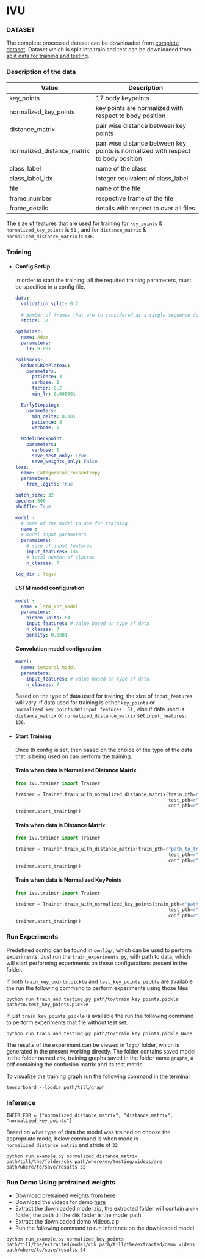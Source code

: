 # IVU

### DATASET

The complete processed dataset can be downloaded from [complete dataset](https://drive.google.com/file/d/1qRHneW23Pgmem38N3yCUeoJhRn8UYTww/view?usp=sharing). 
Dataset which is split into train and test can be downloaded from [split data for training and testing](https://drive.google.com/drive/folders/1U9_Aw5AxK3iqqWGW__O0Ezx9CeaaE3rf?usp=sharing).

### Description of the data

| Value                      | Description                                                                       |
|----------------------------|-----------------------------------------------------------------------------------|
| key_points                 | 17 body keypoints                                                                 |
| normalized_key_points      | key points are normalized with respect to body position                           |
| distance_matrix            | pair wise distance between key points                                             |
| normalized_distance_matrix | pair wise distance between key points is normalized with respect to body position |
| class_label                | name of the class                                                                 |
| class_label_idx            | integer equivalent of class_label                                                 |
| file                       | name of the file                                                                  |
| frame_number               | respective frame of the file                                                      |
| frame_details              | details with respect to over all files                                            |

The size of features that are used for training for ```key_points``` & `normalized_key_points` is `51` , 
and for `distance_matrix` & `normalized_distance_matrix` is `136`.

### Training

- #### Config SetUp
  In order to start the training, all the required training parameters, must be 
      specified in a config file. 
    
    ```yaml
    data:
      validation_split: 0.2
      
      # Number of frames that are to considered as a single sequence during training 
      stride: 32
    
    optimizer:
      name: Adam
      parameters:
        lr: 0.001
    
    callbacks:
      ReduceLROnPlateau:
        parameters:
          patience: 3
          verbose: 1
          factor: 0.2
          min_lr: 0.000001
    
      EarlyStopping:
        parameters:
          min_delta: 0.001
          patience: 8
          verbose: 1
    
      ModelCheckpoint:
        parameters:
          verbose: 1
          save_best_only: True
          save_weights_only: False
    loss:
      name: CategoricalCrossentropy
      parameters:
        from_logits: True
    
    batch_size: 32
    epochs: 300
    shuffle: True
    
    model :
      # name of the model to use for training
      name : 
      # model input parameters
      parameters:
        # size of input features
        input_features: 136 
        # total number of classes
        n_classes: 7
    
    log_dir : logs/
    ```
    #### LSTM model configuration
 
    ```yaml
    model :
      name : lstm_kar_model
      parameters:
        hidden_units: 64
        input_features: # value based on type of data
        n_classes: 7
        penalty: 0.0001
    ```
    #### Convolution model configuration
    ```yaml
    model:
      name: temporal_model
      parameters:
        input_features: # value based on type of data
        n_classes: 7
    ```
  
    Based on the type of data used for training, the size of `input_features` will vary. 
If data used for training is either ```key_points``` or `normalized_key_points` set `input_features: 51` , 
else if data used is `distance_matrix` or `normalized_distance_matrix` set `input_features: 136`.

- #### Start Training
    Once th config is set, then based on the choice of the type of the data that is being
used on can perform the training.
    
    #### Train when data is Normalized Distance Matrix
    
    ```python
    from ivu.trainer import Trainer
    
    trainer = Trainer.train_with_normalized_distance_matrix(train_pth=r"path_to_train_pickle",
                                                            test_pth=r"path_to_test_pickle",
                                                            conf_pth=r"path_to_config")
    trainer.start_training()
    ```

    #### Train when data is Distance Matrix
    
    ```python
    from ivu.trainer import Trainer
    
    trainer = Trainer.train_with_distance_matrix(train_pth=r"path_to_train_pickle",
                                                            test_pth=r"path_to_test_pickle",
                                                            conf_pth=r"path_to_config")
    trainer.start_training()
    ```
  
    #### Train when data is Normalized KeyPoints
    
    ```python
    from ivu.trainer import Trainer
    
    trainer = Trainer.train_with_normalized_key_points(train_pth=r"path_to_train_pickle",
                                                            test_pth=r"path_to_test_pickle",
                                                            conf_pth=r"path_to_config")
    trainer.start_training()
    ```

### Run Experiments
Predefined config can be found in `config/`, which can be used to perform experiments.
Just run the ```train_experiments.py```, with path to data, which will start performing experiments on those configurations present in the folder.

If both `train_key_points.pickle` and `test_key_points.pickle` are available the run the following command to perform experiments using those files
```shell
python run_train_and_testing.py path/to/train_key_points.pickle path/to/test_key_points.pickle
```

If just `train_key_points.pickle` is available the run the following command to perform experiments that file without test set.
```shell
python run_train_and_testing.py path/to/train_key_points.pickle None
```

The results of the experiment can be viewed in `logs/` folder, which is generated in the present working directly. 
The folder contains saved model in the folder named `chk`, training graphs saved in the folder name `graphs`, a pdf containing the confusion matrix and its test metric.

To visualize the training graph run the following command in the terminal
```shell
tensorboard --logdir path/till/graph
```


### Inference

```shell
INFER_FOR = ["normalized_distance_matrix", "distance_matrix", "normalized_key_points"]
```

Based on what type of data the model was trained on choose the appropriate mode, 
below command is when mode is `normalized_distance_matrix` and stride of `32`
```shell
python run_example.py normalized_distance_matrix path/till/the/folder/chk path/where/my/testing/videos/are path/where/to/save/results 32
```

### Run Demo Using pretrained weights
- Download pretrained weights from [here](https://github.com/cypherics/IVU/releases/download/v0.0.2-alpha/model.zip)
- Download the videos for demo [here](https://github.com/cypherics/IVU/releases/download/v0.0.2-alpha/demo_videos.zip)
- Extract the downloaded model.zip, the extracted folder will contain a `chk` folder, the path till the `chk` folder is the model path
- Extract the downloaded demo_videos.zip
- Run the following command to run inference on the downloaded model.
```shell
python run_example.py normalized_key_points path/till/the/extracted/model/chk path/till/the/extracted/demo_videos path/where/to/save/results 64
```
